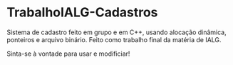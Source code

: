 # TrabalhoIALG-Cadastros
Sistema de cadastro feito em grupo e em C++, usando alocação dinâmica, ponteiros e arquivo binário. Feito como trabalho final da matéria de IALG.

Sinta-se à vontade para usar e modificiar!

